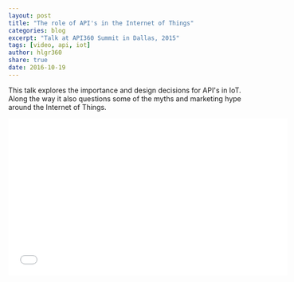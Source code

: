 ```yaml
---
layout: post
title: "The role of API's in the Internet of Things"
categories: blog
excerpt: "Talk at API360 Summit in Dallas, 2015"
tags: [video, api, iot]
author: hlgr360
share: true
date: 2016-10-19
---
```


This talk explores the importance and design decisions for API's in IoT. Along the way it also questions some of the myths and marketing hype around the Internet of Things.

<iframe width="560" height="315" src="//www.youtube.com/embed/7d0xn9q97-M" frameborder="0"></iframe>
